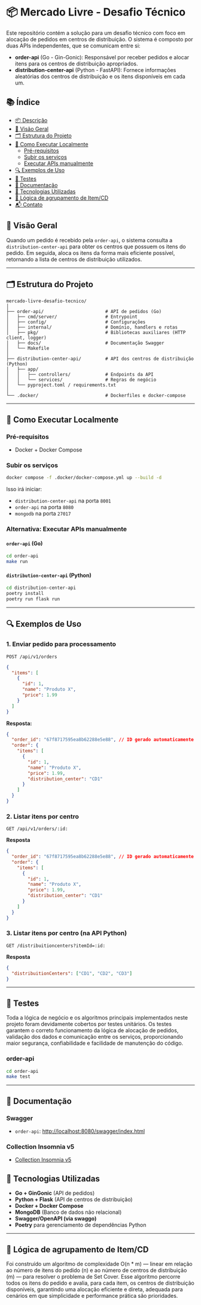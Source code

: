 # 📦 Mercado Livre - Desafio Técnico

Este repositório contém a solução para um desafio técnico com foco em alocação de pedidos em centros de distribuição. O sistema é composto por duas APIs independentes, que se comunicam entre si:

- **order-api** (Go - Gin-Gonic): Responsável por receber pedidos e alocar itens para os centros de distribuição apropriados.
- **distribution-center-api** (Python - FastAPI): Fornece informações aleatórias dos centros de distribuição e os itens disponíveis em cada um.

## 📚 Índice

- [📦 Descrição](#-mercado-livre---desafio-técnico)
- [🧠 Visão Geral](#-visão-geral)
- [🗂 Estrutura do Projeto](#-estrutura-do-projeto)
- [🚀 Como Executar Localmente](#-como-executar-localmente)
  - [Pré-requisitos](#pré-requisitos)
  - [Subir os serviços](#subir-os-serviços)
  - [Executar APIs manualmente](#alternativa-executar-apis-manualmente)
- [🔍 Exemplos de Uso](#-exemplos-de-uso)
- [🧪 Testes](#-testes)
- [📄 Documentação](#-documentação)
- [🧰 Tecnologias Utilizadas](#-tecnologias-utilizadas)
- [🧠 Lógica de agrupamento de Item/CD](#-lógica-de-agrupamento-de-itemcd)
- [📬 Contato](#-contato)

## 🧠 Visão Geral

Quando um pedido é recebido pela `order-api`, o sistema consulta a `distribution-center-api` para obter os centros que possuem os itens do pedido. Em seguida, aloca os itens da forma mais eficiente possível, retornando a lista de centros de distribuição utilizados.

---

## 🗂 Estrutura do Projeto

```
mercado-livre-desafio-tecnico/
│
├── order-api/                       # API de pedidos (Go)
│   ├── cmd/server/                  # Entrypoint
│   ├── config/                      # Configurações
│   ├── internal/                    # Domínio, handlers e rotas
│   ├── pkg/                         # Bibliotecas auxiliares (HTTP client, logger)
│   ├── docs/                        # Documentação Swagger
│   └── Makefile
│
├── distribution-center-api/         # API dos centros de distribuição (Python)
│   ├── app/
│   │   ├── controllers/             # Endpoints da API
│   │   └── services/                # Regras de negócio
│   └── pyproject.toml / requirements.txt
│
└── .docker/                         # Dockerfiles e docker-compose
```

---

## 🚀 Como Executar Localmente

### Pré-requisitos

- Docker + Docker Compose

### Subir os serviços

```bash
docker compose -f .docker/docker-compose.yml up --build -d
```

Isso irá iniciar:

- `distribution-center-api` na porta `8001`
- `order-api` na porta `8080`
- `mongodb` na porta `27017`

### Alternativa: Executar APIs manualmente

#### `order-api` (Go)

```bash
cd order-api
make run
```

#### `distribution-center-api` (Python)

```bash
cd distribution-center-api
poetry install
poetry run flask run
```

---

## 🔍 Exemplos de Uso

### 1. Enviar pedido para processamento

`POST /api/v1/orders`

```json
{
  "items": [
    {
      "id": 1,
      "name": "Produto X",
      "price": 1.99
    }
  ]
}
```

**Resposta:**

```json
{
  "order_id": "67f8717595ea8b62288e5e88", // ID gerado automaticamente
  "order": {
    "items": [
      {
        "id": 1,
        "name": "Produto X",
        "price": 1.99,
        "distribution_center": "CD1"
      }
    ]
  }
}
```

### 2. Listar itens por centro

`GET /api/v1/orders/:id:`

**Resposta**

```json
{
  "order_id": "67f8717595ea8b62288e5e88", // ID gerado automaticamente
  "order": {
    "items": [
      {
        "id": 1,
        "name": "Produto X",
        "price": 1.99,
        "distribution_center": "CD1"
      }
    ]
  }
}
```

### 3. Listar itens por centro (na API Python)

`GET /distribuitioncenters?itemId=:id:`

**Resposta**

```json
{
  "distribuitionCenters": ["CD1", "CD2", "CD3"]
}
```

---

## 🧪 Testes

Toda a lógica de negócio e os algoritmos principais implementados neste projeto foram devidamente cobertos por testes unitários. Os testes garantem o correto funcionamento da lógica de alocação de pedidos, validação dos dados e comunicação entre os serviços, proporcionando maior segurança, confiabilidade e facilidade de manutenção do código.

### order-api

```bash
cd order-api
make test
```

---

## 📄 Documentação

### Swagger

- `order-api`: [http://localhost:8080/swagger/index.html](http://localhost:8080/swagger/index.html)

### Collection Insomnia v5

- [Collection Insomnia v5](./collection.yaml)

## 🧰 Tecnologias Utilizadas

- **Go + GinGonic** (API de pedidos)
- **Python + Flask** (API de centros de distribuição)
- **Docker + Docker Compose**
- **MongoDB** (Banco de dados não relacional)
- **Swagger/OpenAPI (via swaggo)**
- **Poetry** para gerenciamento de dependências Python

---

## 🧠 Lógica de agrupamento de Item/CD

Foi construído um algoritmo de complexidade O(n \* m) — linear em relação ao número de itens do pedido (n) e ao número de centros de distribuição (m) — para resolver o problema de Set Cover. Esse algoritmo percorre todos os itens do pedido e avalia, para cada item, os centros de distribuição disponíveis, garantindo uma alocação eficiente e direta, adequada para cenários em que simplicidade e performance prática são prioridades.
